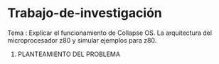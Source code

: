 # Trabajo-de-investigación
Tema : Explicar el funcionamiento de Collapse OS. La arquitectura del microprocesador z80 y simular ejemplos para z80.
1. PLANTEAMIENTO DEL PROBLEMA
